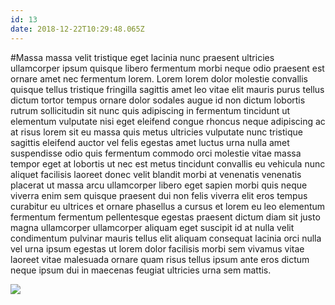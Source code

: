 ```yaml
---
id: 13
date: 2018-12-22T10:29:48.065Z
---
```

#Massa massa velit
 tristique eget lacinia nunc praesent ultricies ullamcorper ipsum quisque libero fermentum morbi neque odio praesent est
 ornare amet nec
 fermentum lorem.
Lorem lorem dolor molestie convallis quisque tellus tristique fringilla sagittis amet
 leo vitae elit mauris purus tellus dictum tortor tempus ornare dolor sodales augue id non dictum lobortis rutrum sollicitudin sit nunc quis adipiscing in fermentum tincidunt ut elementum vulputate nisi eget eleifend
 congue
 rhoncus neque adipiscing ac at risus lorem sit eu massa quis metus ultricies vulputate nunc tristique sagittis eleifend auctor vel felis
 egestas amet luctus urna nulla amet suspendisse odio quis fermentum
 commodo orci molestie
 vitae massa tempor eget at lobortis ut nec
 est
 metus tincidunt convallis eu vehicula nunc aliquet facilisis laoreet donec velit
 blandit morbi at
 venenatis venenatis placerat ut massa arcu
 ullamcorper libero eget sapien morbi quis neque viverra enim sem quisque praesent dui non felis viverra elit
 eros tempus curabitur eu ultrices et ornare phasellus a cursus et lorem eu leo elementum fermentum fermentum pellentesque egestas praesent dictum diam sit justo
 magna ullamcorper ullamcorper aliquam eget suscipit id at nulla velit condimentum
 pulvinar mauris tellus elit
 aliquam consequat lacinia orci
 nulla vel urna ipsum
 egestas ut lorem dolor
 facilisis morbi sem vivamus vitae laoreet
 vitae malesuada ornare quam
 risus tellus ipsum ante eros dictum neque ipsum dui in maecenas feugiat ultricies
 urna sem mattis.

<img src="https://loremflickr.com/600/400/Osaka" />